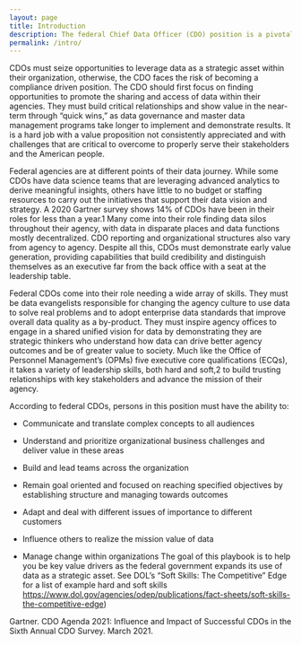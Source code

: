 ```yaml
---
layout: page
title: Introduction
description: The federal Chief Data Officer (CDO) position is a pivotal and transformational role that can significantly benefit the collection, organization, analysis and use of data in the agency as well as improve its value to society. The CDO must embrace the roles of change agent and evangelist to bring the inspirational vision of what data can do for all stakeholders.
permalink: /intro/
---
```


CDOs must seize opportunities to leverage data as a strategic asset within their organization, otherwise, the CDO faces the risk of becoming a compliance driven position. The CDO should first focus on finding opportunities to promote the sharing and access of data within their agencies. They must build critical relationships and show value in the near-term through “quick wins,” as data governance and master data management programs take longer to implement and demonstrate results. It is a hard job with a value proposition not consistently appreciated and with challenges that are critical to overcome to properly serve their stakeholders and the American people. 

Federal agencies are at different points of their data journey. While some CDOs have data science teams that are leveraging advanced analytics to derive meaningful insights, others have little to no budget or staffing resources to carry out the initiatives that support their data vision and strategy. A 2020 Gartner survey shows 14% of CDOs have been in their roles for less than a year.1 Many come into their role finding data silos throughout their agency, with  data in disparate places and data functions mostly decentralized. CDO reporting and organizational structures also vary from agency to agency. Despite all this, CDOs must demonstrate early value generation, providing capabilities that build credibility and distinguish themselves as an executive far from the back office with a seat at the leadership table. 

Federal CDOs come into their role needing a wide array of skills. They must be data evangelists responsible for changing the agency culture to use data to solve real problems and to adopt enterprise data standards that improve overall data quality as a by-product. They must inspire agency offices to engage in a shared unified vision for data by demonstrating they are strategic thinkers who understand how data can drive better agency outcomes and be of greater value to society. Much like the Office of Personnel Management’s (OPMs) five executive core qualifications (ECQs), it takes a variety of leadership skills, both hard and soft,2 to build trusting relationships with key stakeholders and advance the mission of their agency. 

According to federal CDOs, persons in this position must have the ability to: 

* Communicate and translate complex concepts to all audiences 

* Understand and prioritize organizational business challenges and deliver value in these areas 

* Build and lead teams across the organization 

* Remain goal oriented and focused on reaching specified objectives by establishing structure and managing towards outcomes 

* Adapt and deal with different issues of importance to different customers 

* Influence others to realize the mission value of data 

* Manage change within organizations The goal of this playbook is to help you be key value drivers as the federal government expands its use of data as a strategic asset. 
See DOL’s “Soft Skills: The Competitive” Edge for a list of example hard and soft skills https://www.dol.gov/agencies/odep/publications/fact-sheets/soft-skills-the-competitive-edge) 

Gartner. CDO Agenda 2021: Influence and Impact of Successful CDOs in the Sixth Annual CDO Survey. March 2021. 
